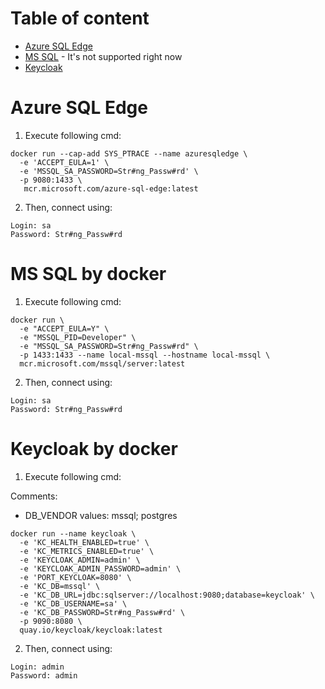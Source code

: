 # Table of content

- [Azure SQL Edge](#Azure-SQL-Edge)
- [MS SQL](#MS-SQL-by-docker) - It's not supported right now
- [Keycloak](#Keycloak-by-docker)


# Azure SQL Edge

1) Execute following cmd:

```
docker run --cap-add SYS_PTRACE --name azuresqledge \
  -e 'ACCEPT_EULA=1' \
  -e 'MSSQL_SA_PASSWORD=Str#ng_Passw#rd' \
  -p 9080:1433 \
   mcr.microsoft.com/azure-sql-edge:latest
```

2) Then, connect using:

```
Login: sa
Password: Str#ng_Passw#rd
```

# MS SQL by docker

1) Execute following cmd:

```
docker run \
  -e "ACCEPT_EULA=Y" \
  -e "MSSQL_PID=Developer" \
  -e "MSSQL_SA_PASSWORD=Str#ng_Passw#rd" \
  -p 1433:1433 --name local-mssql --hostname local-mssql \
  mcr.microsoft.com/mssql/server:latest
```

2) Then, connect using:

```
Login: sa
Password: Str#ng_Passw#rd
```

# Keycloak by docker

1) Execute following cmd:

Comments:
- DB_VENDOR values: mssql; postgres
```
docker run --name keycloak \
  -e 'KC_HEALTH_ENABLED=true' \
  -e 'KC_METRICS_ENABLED=true' \
  -e 'KEYCLOAK_ADMIN=admin' \
  -e 'KEYCLOAK_ADMIN_PASSWORD=admin' \
  -e 'PORT_KEYCLOAK=8080' \
  -e 'KC_DB=mssql' \
  -e 'KC_DB_URL=jdbc:sqlserver://localhost:9080;database=keycloak' \
  -e 'KC_DB_USERNAME=sa' \
  -e 'KC_DB_PASSWORD=Str#ng_Passw#rd' \
  -p 9090:8080 \
  quay.io/keycloak/keycloak:latest
```

2) Then, connect using:

```
Login: admin
Password: admin
```
